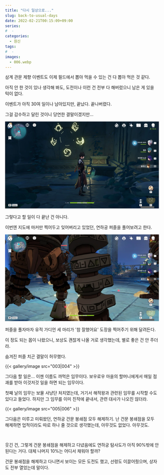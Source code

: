 ```yaml
---
title: "다시 일상으로..."
slug: back-to-usual-days
date: 2022-02-21T00:15:09+09:00
series:
#  - 
categories:
  - 원신
tags:
#  - 
images:
  - 006.webp
---
```


삼계 관문 제향 이벤트도 이제 필드에서 뽑아 먹을 수 있는 건 다 뽑아 먹은 것 같다.

아직 안 한 것이 있나 생각해 봐도, 도전이나 이런 건 전부 다 해버렸으니 남은 게 있을 턱이 없다.

이벤트가 아직 30여 일이나 남아있지만, 끝났다. 끝나버렸다.

그걸 감수하고 달린 것이니 당연한 결말이겠지만...

![](001.webp)

그렇다고 할 일이 다 끝난 건 아니다.

이번엔 지도에 마커만 찍어두고 잊어버리고 있었던, 연하궁 퍼즐을 풀어보려고 한다.

![](002.webp)

퍼즐을 풀자마자 유적 가디언 세 마리가 '참 잘했어요' 도장을 찍어주기 위해 달려든다.

이 정도 되는 몹이 나왔으니, 보상도 괜찮게 나올 거로 생각했는데, 별로 좋은 건 안 주더라.

숨겨진 퍼즐 치곤 결말이 허무했다.

{{< gallery/image src="003|004" >}}

그다음 할 일은... 이젠 이름도 까먹은 임무이다. 보우로우 마을의 할머니에게서 매일 점괘를 받아 이것저것 일을 하면 되는 임무이다.

첫째 날의 임무는 보물 사냥단 처치였는데, 거기서 해적왕과 관련된 임무를 시작할 수도 있다고 들었다. 하지만 그 임무를 이미 진작에 끝내서, 관련 대사가 나오진 않더라.

{{< gallery/image src="005|006" >}}

그다음은 미루고 미뤄왔던, 연하궁 건문 봉쇄점 모두 해제하기. 난 건문 봉쇄점을 모두 해제하면 업적이라도 따로 하나 줄 것으로 생각했는데, 아무것도 없었다. 아무것도.

&nbsp;

웃긴 건, 그렇게 건문 봉쇄점을 해제하고 다녔음에도 연하궁 탐사도가 아직 90%밖에 안 된다는 거다. 대체 나머지 10%는 어디서 채워야 할까?

건문 봉쇄점을 해제하고 다니면서 보이는 모든 도전도 했고, 선령도 이끌어줬으며, 상자도 전부 열었는데 말이다.

